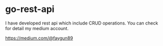 # go-rest-api

I have developed rest api which include CRUD operations.
You can check for detail my medium account.

https://medium.com/@faygun89

